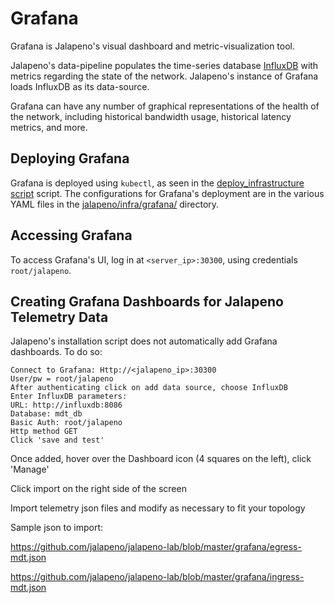 # Grafana

Grafana is Jalapeno's visual dashboard and metric-visualization tool.

Jalapeno's data-pipeline populates the time-series database [InfluxDB](../influxdb) with metrics regarding the state of the network. 
Jalapeno's instance of Grafana loads InfluxDB as its data-source. 

Grafana can have any number of graphical representations of the health of the network, including historical bandwidth usage, historical latency metrics, and more. 

## Deploying Grafana
Grafana is deployed using `kubectl`, as seen in the [deploy_infrastructure script](../deploy_infrastructure.sh) script. The configurations for Grafana's deployment are in the various YAML files in the [jalapeno/infra/grafana/](.) directory.  

## Accessing Grafana
To access Grafana's UI, log in at `<server_ip>:30300`, using credentials `root/jalapeno`.

## Creating Grafana Dashboards for Jalapeno Telemetry Data

Jalapeno's installation script does not automatically add Grafana dashboards.
To do so:
```
Connect to Grafana: Http://<jalapeno_ip>:30300
User/pw = root/jalapeno
After authenticating click on add data source, choose InfluxDB
Enter InfluxDB parameters:
URL: http://influxdb:8086
Database: mdt_db
Basic Auth: root/jalapeno
Http method GET
Click 'save and test'
```
Once added, hover over the Dashboard icon (4 squares on the left), click 'Manage'

Click import on the right side of the screen

Import telemetry json files and modify as necessary to fit your topology

Sample json to import:

https://github.com/jalapeno/jalapeno-lab/blob/master/grafana/egress-mdt.json

https://github.com/jalapeno/jalapeno-lab/blob/master/grafana/ingress-mdt.json


